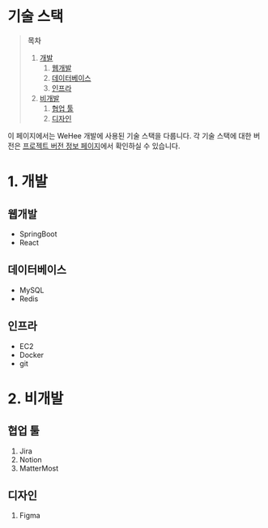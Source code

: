# 기술 스택

> **목차**
>
> 1. [개발](#1-개발)
>    1. [웹개발](#웹개발)
>    2. [데이터베이스](#데이터베이스)
>    3. [인프라](#인프라)
> 2. [비개발](#2-비개발)
>    1. [협업 툴](#협업-툴)
>    2. [디자인](#디자인)

이 페이지에서는 WeHee 개발에 사용된 기술 스택을 다룹니다. 각 기술 스택에 대한 버전은 [프로젝트 버전 정보 페이지](../mannual/versions.md)에서 확인하실 수 있습니다.

# 1. 개발

## 웹개발

- SpringBoot
- React

## 데이터베이스

- MySQL
- Redis

## 인프라

- EC2
- Docker
- git

# 2. 비개발

## 협업 툴

1. Jira
2. Notion
3. MatterMost

## 디자인

1. Figma
